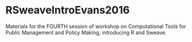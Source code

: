 # RSweaveIntroEvans2016
Materials for the FOURTH session of workshop on Computational Tools for Public Management and Policy Making, introducing R and Sweave.
